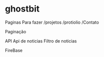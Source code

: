# ghostbit

Paginas Para fazer
/projetos
/protiolio
/Contato

Paginação

API
Api de noticias
Filtro de noticias

FireBase
